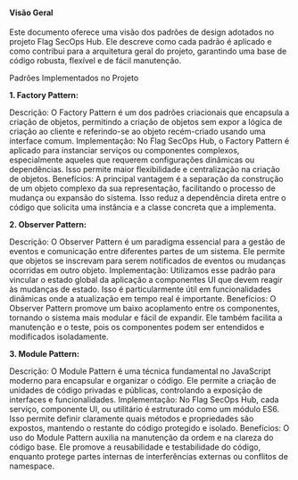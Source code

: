 #### Visão Geral

Este documento oferece uma visão dos padrões de design adotados no projeto Flag SecOps Hub. Ele descreve como cada padrão é aplicado e como contribui para a arquitetura geral do projeto, garantindo uma base de código robusta, flexível e de fácil manutenção.

Padrões Implementados no Projeto

**1. Factory Pattern:**

Descrição: O Factory Pattern é um dos padrões criacionais que encapsula a criação de objetos, permitindo a criação de objetos sem expor a lógica de criação ao cliente e referindo-se ao objeto recém-criado usando uma interface comum.
Implementação: No Flag SecOps Hub, o Factory Pattern é aplicado para instanciar serviços ou componentes complexos, especialmente aqueles que requerem configurações dinâmicas ou dependências. Isso permite maior flexibilidade e centralização na criação de objetos.
Benefícios: A principal vantagem é a separação da construção de um objeto complexo da sua representação, facilitando o processo de mudança ou expansão do sistema. Isso reduz a dependência direta entre o código que solicita uma instância e a classe concreta que a implementa.

**2. Observer Pattern:**

Descrição: O Observer Pattern é um paradigma essencial para a gestão de eventos e comunicação entre diferentes partes de um sistema. Ele permite que objetos se inscrevam para serem notificados de eventos ou mudanças ocorridas em outro objeto.
Implementação: Utilizamos esse padrão para vincular o estado global da aplicação a componentes UI que devem reagir às mudanças de estado. Isso é particularmente útil em funcionalidades dinâmicas onde a atualização em tempo real é importante.
Benefícios: O Observer Pattern promove um baixo acoplamento entre os componentes, tornando o sistema mais modular e fácil de expandir. Ele também facilita a manutenção e o teste, pois os componentes podem ser entendidos e modificados isoladamente.

**3. Module Pattern:**

Descrição: O Module Pattern é uma técnica fundamental no JavaScript moderno para encapsular e organizar o código. Ele permite a criação de unidades de código privadas e públicas, controlando a exposição de interfaces e funcionalidades.
Implementação: No Flag SecOps Hub, cada serviço, componente UI, ou utilitário é estruturado como um módulo ES6. Isso permite definir claramente quais métodos e propriedades são expostos, mantendo o restante do código protegido e isolado.
Benefícios: O uso do Module Pattern auxilia na manutenção da ordem e na clareza do código base. Ele promove a reusabilidade e testabilidade do código, enquanto protege partes internas de interferências externas ou conflitos de namespace.
